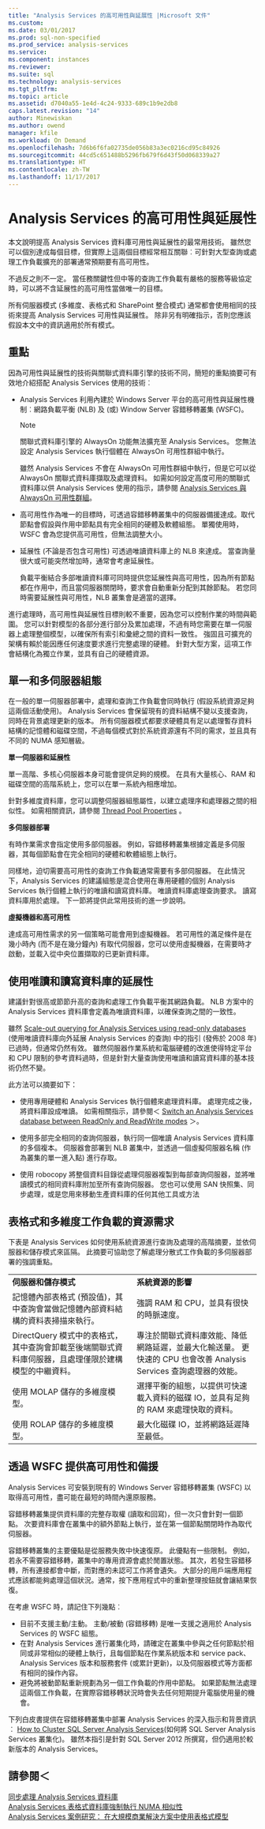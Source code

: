 ```yaml
---
title: "Analysis Services 的高可用性與延展性 |Microsoft 文件"
ms.custom: 
ms.date: 03/01/2017
ms.prod: sql-non-specified
ms.prod_service: analysis-services
ms.service: 
ms.component: instances
ms.reviewer: 
ms.suite: sql
ms.technology: analysis-services
ms.tgt_pltfrm: 
ms.topic: article
ms.assetid: d7040a55-1e4d-4c24-9333-689c1b9e2db8
caps.latest.revision: "14"
author: Minewiskan
ms.author: owend
manager: kfile
ms.workload: On Demand
ms.openlocfilehash: 7d6b6f6fa02735de056b83a3ec0216cd95c84926
ms.sourcegitcommit: 44cd5c651488b5296fb679f6d43f50d068339a27
ms.translationtype: HT
ms.contentlocale: zh-TW
ms.lasthandoff: 11/17/2017
---
```

# <a name="high-availability-and-scalability-in-analysis-services"></a>Analysis Services 的高可用性與延展性
  本文說明提高 Analysis Services 資料庫可用性與延展性的最常用技術。 雖然您可以個別達成每個目標，但實際上這兩個目標經常相互關聯︰可針對大型查詢或處理工作負載擴充的部署通常預期要有高可用性。  
  
 不過反之則不一定。 當任務關鍵性但中等的查詢工作負載有嚴格的服務等級協定時，可以將不含延展性的高可用性當做唯一的目標。  
  
 所有伺服器模式 (多維度、表格式和 SharePoint 整合模式) 通常都會使用相同的技術來提高 Analysis Services 可用性與延展性。 除非另有明確指示，否則您應該假設本文中的資訊適用於所有模式。  
  
## <a name="key-points"></a>重點  
 因為可用性與延展性的技術與關聯式資料庫引擎的技術不同，簡短的重點摘要可有效地介紹搭配 Analysis Services 使用的技術︰  
  
-   Analysis Services 利用內建於 Windows Server 平台的高可用性與延展性機制︰網路負載平衡 (NLB) 及 (或) Window Server 容錯移轉叢集 (WSFC)。  
  
    > [!NOTE]  
    >  關聯式資料庫引擎的 AlwaysOn 功能無法擴充至 Analysis Services。  您無法設定 Analysis Services 執行個體在 AlwaysOn 可用性群組中執行。  
    >   
    >  雖然 Analysis Services 不會在 AlwaysOn 可用性群組中執行，但是它可以從 AlwaysOn 關聯式資料庫擷取及處理資料。 如需如何設定高度可用的關聯式資料庫以供 Analysis Services 使用的指示，請參閱 [Analysis Services 與 AlwaysOn 可用性群組](../../database-engine/availability-groups/windows/analysis-services-with-always-on-availability-groups.md)。  
  
-   高可用性作為唯一的目標時，可透過容錯移轉叢集中的伺服器備援達成。取代節點會假設與作用中節點具有完全相同的硬體及軟體組態。  單獨使用時，WSFC 會為您提供高可用性，但無法調整大小。  
  
-   延展性 (不論是否包含可用性) 可透過唯讀資料庫上的 NLB 來達成。  當查詢量很大或可能突然增加時，通常會考慮延展性。  
  
     負載平衡結合多部唯讀資料庫可同時提供您延展性與高可用性，因為所有節點都在作用中，而且當伺服器關閉時，要求會自動重新分配到其餘節點。 若您同時需要延展性與可用性，NLB 叢集會是適當的選擇。  
  
 進行處理時，高可用性與延展性目標則較不重要，因為您可以控制作業的時間與範圍。 您可以針對模型的各部分進行部分及累加處理，不過有時您需要在單一伺服器上處理整個模型，以確保所有索引和彙總之間的資料一致性。 強固且可擴充的架構有賴於能因應任何速度要求進行完整處理的硬體。 針對大型方案，這項工作會結構化為獨立作業，並具有自己的硬體資源。  
  
##  <a name="bkmk_serverconfig"></a> 單一和多伺服器組態  
 在一般的單一伺服器部署中，處理和查詢工作負載會同時執行 (假設系統資源足夠這兩個活動使用)。 Analysis Services 會保留現有的資料結構不變以支援查詢，同時在背景處理更新的版本。 所有伺服器模式都要求硬體具有足以處理暫存資料結構的記憶體和磁碟空間，不過每個模式對於系統資源還有不同的需求，並且具有不同的 NUMA 感知層級。  
  
 **單一伺服器和延展性**  
  
 單一高階、多核心伺服器本身可能會提供足夠的規模。 在具有大量核心、RAM 和磁碟空間的高階系統上，您可以在單一系統內相應增加。  
  
 針對多維度資料庫，您可以調整伺服器組態屬性，以建立處理序和處理器之間的相似性。 如需相關資訊，請參閱 [Thread Pool Properties](../../analysis-services/server-properties/thread-pool-properties.md) 。  
  
 **多伺服器部署**  
  
 有時作業需求會指定使用多部伺服器。 例如，容錯移轉叢集根據定義是多伺服器，其每個節點會在完全相同的硬體和軟體組態上執行。  
  
 同樣地，迫切需要高可用性的查詢工作負載通常需要有多部伺服器。 在此情況下，Analysis Services 的建議組態是混合使用在專用硬體的個別 Analysis Services 執行個體上執行的唯讀和讀寫資料庫。 唯讀資料庫處理查詢要求。 讀寫資料庫用於處理。 下一節將提供此常用技術的進一步說明。  
  
 **虛擬機器和高可用性**  
  
 達成高可用性需求的另一個策略可能會用到虛擬機器。 若可用性的滿足條件是在幾小時內 (而不是在幾分鐘內) 有取代伺服器，您可以使用虛擬機器，在需要時才啟動，並載入從中央位置擷取的已更新資料庫。  
  
## <a name="scalability-using-read-only-and-read-write-databases"></a>使用唯讀和讀寫資料庫的延展性  
 建議針對很高或節節升高的查詢和處理工作負載平衡其網路負載。 NLB 方案中的 Analysis Services 資料庫會定義為唯讀資料庫，以確保查詢之間的一致性。  
  
 雖然 [Scale-out querying for Analysis Services using read-only databases](https://technet.microsoft.com/library/ff795582\(v=sql.100\).aspx) (使用唯讀資料庫向外延展 Analysis Services 的查詢) 中的指引 (發佈於 2008 年) 已過時，但通常仍然有效。 雖然伺服器作業系統和電腦硬體的改進使得特定平台和 CPU 限制的參考資料過時，但是針對大量查詢使用唯讀和讀寫資料庫的基本技術仍然不變。  
  
 此方法可以摘要如下：  
  
-   使用專用硬體和 Analysis Services 執行個體來處理資料庫。 處理完成之後，將資料庫設成唯讀。 如需相關指示，請參閱＜ [Switch an Analysis Services database between ReadOnly and ReadWrite modes](../../analysis-services/multidimensional-models/switch-an-analysis-services-database-between-readonly-and-readwrite-modes.md) ＞。  
  
-   使用多部完全相同的查詢伺服器，執行同一個唯讀 Analysis Services 資料庫的多個複本。 伺服器會部署到 NLB 叢集中，並透過一個虛擬伺服器名稱 (作為叢集的單一進入點) 進行存取。  
  
-   使用 robocopy 將整個資料目錄從處理伺服器複製到每部查詢伺服器，並將唯讀模式的相同資料庫附加至所有查詢伺服器。 您也可以使用 SAN 快照集、同步處理，或是您用來移動生產資料庫的任何其他工具或方法  
  
## <a name="resource-demands-for-tabular-and-multidimensional-workloads"></a>表格式和多維度工作負載的資源需求  
 下表是 Analysis Services 如何使用系統資源進行查詢及處理的高階摘要，並依伺服器和儲存模式來區隔。 此摘要可協助您了解處理分散式工作負載的多伺服器部署的強調重點。  
  
|||  
|-|-|  
|**伺服器和儲存模式**|**系統資源的影響**|  
|記憶體內部表格式 (預設值)，其中查詢會當做記憶體內部資料結構的資料表掃描來執行。|強調 RAM 和 CPU，並具有很快的時脈速度。|  
|DirectQuery 模式中的表格式，其中查詢會卸載至後端關聯式資料庫伺服器，且處理僅限於建構模型的中繼資料。|專注於關聯式資料庫效能、降低網路延遲，並最大化輸送量。 更快速的 CPU 也會改善 Analysis Services 查詢處理器的效能。|  
|使用 MOLAP 儲存的多維度模型。|選擇平衡的組態，以提供可快速載入資料的磁碟 IO，並具有足夠的 RAM 來處理快取的資料。|  
|使用 ROLAP 儲存的多維度模型。|最大化磁碟 IO，並將網路延遲降至最低。|  
  
## <a name="highly-availability-and-redundancy-through-wsfc"></a>透過 WSFC 提供高可用性和備援  
 Analysis Services 可安裝到現有的 Windows Server 容錯移轉叢集 (WSFC) 以取得高可用性，盡可能在最短的時間內還原服務。  
  
 容錯移轉叢集提供資料庫的完整存取權 (讀取和回寫)，但一次只會針對一個節點。 次要資料庫會在叢集中的額外節點上執行，並在第一個節點關閉時作為取代伺服器。  
  
 容錯移轉叢集的主要優點是從服務失敗中快速復原。 此優點有一些限制。 例如，若永不需要容錯移轉，叢集中的專用資源會處於閒置狀態。 其次，若發生容錯移轉，所有連接都會中斷，而對應的未認可工作將會遺失。 大部分的用戶端應用程式應該都能夠處理這個狀況。通常，按下應用程式中的重新整理按鈕就會讓結果恢復。 
 
 在考慮 WSFC 時，請記住下列幾點︰

- 目前不支援主動/主動。 主動/被動 (容錯移轉) 是唯一支援之適用於 Analysis Services 的 WSFC 組態。
- 在對 Analysis Services 進行叢集化時，請確定在叢集中參與之任何節點於相同或非常相似的硬體上執行，且每個節點在作業系統版本和 service pack、Analysis Services 版本和服務套件 (或累計更新)，以及伺服器模式等方面都有相同的操作內容。
- 避免將被動節點重新規劃為另一個工作負載的作用中節點。 如果節點無法處理這兩個工作負載，在實際容錯移轉狀況時會失去任何短期提升電腦使用量的機會。
 
 下列白皮書提供在容錯移轉叢集中部署 Analysis Services 的深入指示和背景資訊︰ [How to Cluster SQL Server Analysis Services](https://msdn.microsoft.com/library/dn736073.aspx)(如何將 SQL Server Analysis Services 叢集化)。 雖然本指引是針對 SQL Server 2012 所撰寫，但仍適用於較新版本的 Analysis Services。  
  
## <a name="see-also"></a>請參閱＜  
 [同步處理 Analysis Services 資料庫](../../analysis-services/multidimensional-models/synchronize-analysis-services-databases.md)   
 [Analysis Services 表格式資料庫強制執行 NUMA 相似性](https://blogs.msdn.microsoft.com/sqlcat/2013/11/05/forcing-numa-node-affinity-for-analysis-services-tabular-databases/)   
 [Analysis Services 案例研究： 在大規模商業解決方案中使用表格式模型](https://msdn.microsoft.com/library/dn751533.aspx)  
  
  
